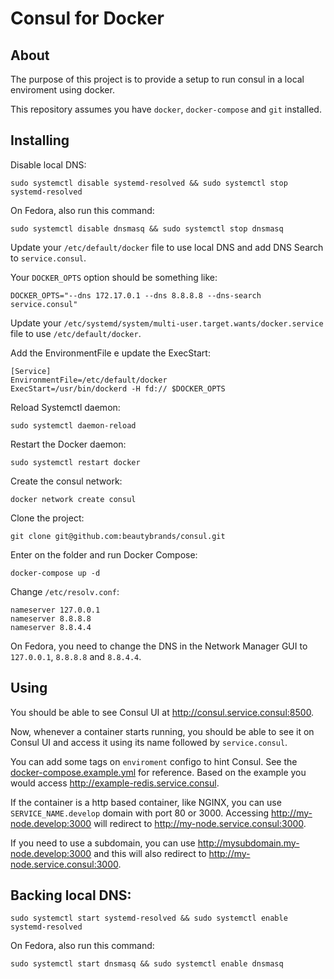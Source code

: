 # Consul for Docker

## About

The purpose of this project is to provide a setup to run consul in a local enviroment using docker.

This repository assumes you have `docker`, `docker-compose` and `git` installed.

## Installing

Disable local DNS:

```
sudo systemctl disable systemd-resolved && sudo systemctl stop systemd-resolved
```

On Fedora, also run this command:

```
sudo systemctl disable dnsmasq && sudo systemctl stop dnsmasq
```

Update your `/etc/default/docker` file to use local DNS and add DNS Search to `service.consul`.

Your `DOCKER_OPTS` option should be something like:

```
DOCKER_OPTS="--dns 172.17.0.1 --dns 8.8.8.8 --dns-search service.consul"
```

Update your `/etc/systemd/system/multi-user.target.wants/docker.service` file to use `/etc/default/docker`.

Add the EnvironmentFile e update the ExecStart:

```
[Service]
EnvironmentFile=/etc/default/docker
ExecStart=/usr/bin/dockerd -H fd:// $DOCKER_OPTS
```

Reload Systemctl daemon:

```
sudo systemctl daemon-reload
```

Restart the Docker daemon:

```
sudo systemctl restart docker
```

Create the consul network:

```
docker network create consul
```

Clone the project:

```
git clone git@github.com:beautybrands/consul.git
```

Enter on the folder and run Docker Compose:

```
docker-compose up -d
```

Change `/etc/resolv.conf`:

```
nameserver 127.0.0.1
nameserver 8.8.8.8
nameserver 8.8.4.4
```

On Fedora, you need to change the DNS in the Network Manager GUI to `127.0.0.1`, `8.8.8.8` and `8.8.4.4`.

## Using

You should be able to see Consul UI at http://consul.service.consul:8500.

Now, whenever a container starts running, you should be able to see it on Consul UI and access it using its name followed by `service.consul`.

You can add some tags on `enviroment` configo to hint Consul. See the [docker-compose.example.yml](docker-compose.example.yml) for reference. Based on the example you would access http://example-redis.service.consul.

If the container is a http based container, like NGINX, you can use `SERVICE_NAME.develop` domain with port 80 or 3000. Accessing http://my-node.develop:3000 will redirect to http://my-node.service.consul:3000.

If you need to use a subdomain, you can use http://mysubdomain.my-node.develop:3000 and this will also redirect to http://my-node.service.consul:3000.

## Backing local DNS:

```
sudo systemctl start systemd-resolved && sudo systemctl enable systemd-resolved
```

On Fedora, also run this command:

```
sudo systemctl start dnsmasq && sudo systemctl enable dnsmasq
```
